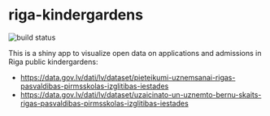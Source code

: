 # riga-kindergardens
![build status](https://travis-ci.org/lincis/riga-kindergardens.svg?branch=master)

This is a shiny app to visualize open data on applications and admissions in Riga public kindergardens:

 - https://data.gov.lv/dati/lv/dataset/pieteikumi-uznemsanai-rigas-pasvaldibas-pirmsskolas-izglitibas-iestades
 - https://data.gov.lv/dati/lv/dataset/uzaicinato-un-uznemto-bernu-skaits-rigas-pasvaldibas-pirmsskolas-izglitibas-iestades
